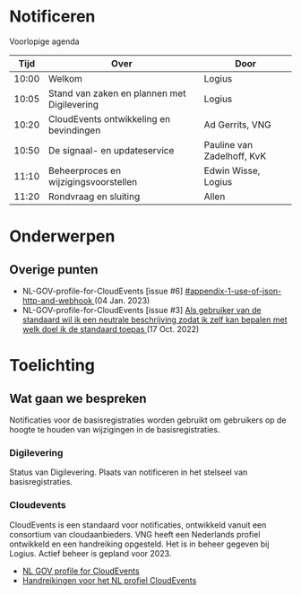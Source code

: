 # Notificeren

Voorlopige agenda

|  Tijd  | Over                                         | Door                       |
|--------|----------------------------------------------|----------------------------|
|  10:00 | Welkom                                       | Logius                     |
|  10:05 | Stand van zaken en plannen met Digilevering  | Logius                     |
|  10:20 | CloudEvents ontwikkeling en bevindingen      | Ad Gerrits, VNG            |
|  10:50 | De signaal- en updateservice                 | Pauline van Zadelhoff, KvK |
|  11:10 | Beheerproces en wijzigingsvoorstellen        | Edwin Wisse, Logius        |
|  11:20 | Rondvraag en sluiting                        | Allen                      |

# Onderwerpen

## Overige punten
* NL-GOV-profile-for-CloudEvents [issue #6] [#appendix-1-use-of-json-http-and-webhook ](https://github.com/Logius-standaarden/NL-GOV-profile-for-CloudEvents/issues/6) (04 Jan. 2023)
* NL-GOV-profile-for-CloudEvents [issue #3] [Als gebruiker van de standaard wil ik een neutrale beschrijving zodat ik zelf kan bepalen met welk doel ik de standaard toepas ](https://github.com/Logius-standaarden/NL-GOV-profile-for-CloudEvents/issues/3) (17 Oct. 2022)

# Toelichting


## Wat gaan we bespreken
Notificaties voor de basisregistraties worden gebruikt om gebruikers op de hoogte te houden van wijzigingen in de basisregistraties.

### Digilevering
Status van Digilevering. Plaats van notificeren in het stelseel van basisregistraties.

### Cloudevents
CloudEvents is een standaard voor notificaties, ontwikkeld vanuit een consortium van cloudaanbieders. VNG heeft een Nederlands profiel ontwikkeld en een handreiking opgesteld. Het is in beheer gegeven bij Logius. Actief beheer is gepland voor 2023.
- [NL GOV profile for CloudEvents](https://github.com/Logius-standaarden/NL-GOV-profile-for-CloudEvents)
- [Handreikingen voor het NL profiel CloudEvents](https://github.com/Logius-standaarden/CloudEvents-NL-Guidelines)

